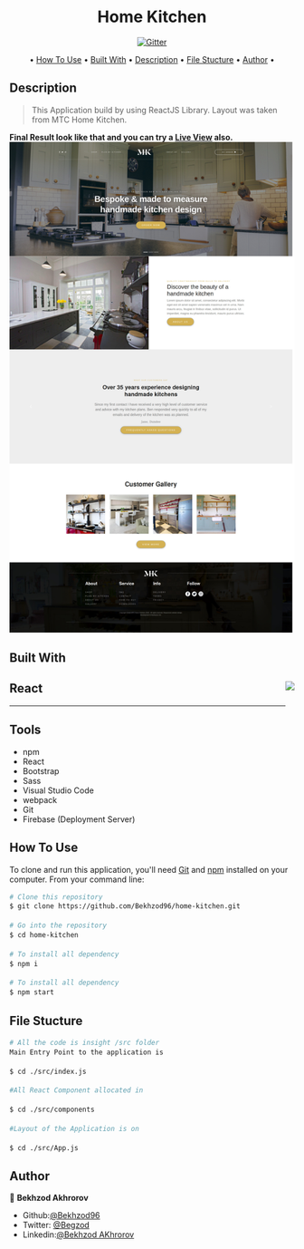 <h1 align="center">
  <br>
  Home Kitchen 
  <br>
</h1>

<p align="center">
  <a href="#">
    <img src="https://badge.fury.io/js/electron-markdownify.svg"
         alt="Gitter">
  </a>
</p>

<p align="center">
  • <a href="#how-to-use">How To Use</a> •
  <a href="#built-with">Built With</a> •
  <a href="#description">Description</a> •
  <a href="#file-stucture">File Stucture</a> •
   <a href="#author">Author</a> •

</p>

## Description

> This Application build by using ReactJS Library. Layout was taken from MTC Home Kitchen.

**Final Result look like that and you can try a <a href="https://home-kitchen-beka.web.app/"> Live View</a> also.** <img src="./src/assets/Result-Home-Kitchen.jpg" >

## Built With

 <h2>React  <a href="https://opencollective.com/choo/sponsor/0/website" target="_blank">
 <img src="https://upload.wikimedia.org/wikipedia/commons/thumb/a/a7/React-icon.svg/320px-React-icon.svg.png" height="100px" style="float:right"></a> </h2>
 <hr>

## Tools

- npm
- React
- Bootstrap
- Sass
- Visual Studio Code
- webpack
- Git
- Firebase (Deployment Server)

## How To Use

To clone and run this application, you'll need [Git](https://git-scm.com) and [npm](https://nodejs.org/en/) installed on your computer. From your command line:

```bash
# Clone this repository
$ git clone https://github.com/Bekhzod96/home-kitchen.git

# Go into the repository
$ cd home-kitchen

# To install all dependency
$ npm i

# To install all dependency
$ npm start

```

## File Stucture

```bash
# All the code is insight /src folder
Main Entry Point to the application is

$ cd ./src/index.js

#All React Component allocated in

$ cd ./src/components

#Layout of the Application is on

$ cd ./src/App.js

```

## Author

👤 **Bekhzod Akhrorov**

- Github:[@Bekhzod96](https://github.com/Bekhzod96)
- Twitter: [@Begzod](https://twitter.com/25d47e8987f740b)
- Linkedin:[@Bekhzod AKhrorov](https://www.linkedin.com/in/bekhzod-akhrorov/)
